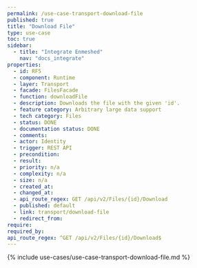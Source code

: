 ```yaml
---
permalink: /use-case-transport-download-file
published: true
title: "Download File"
type: use-case
toc: true
sidebar:
  - title: "Integrate Enmeshed"
    nav: "docs_integrate"
properties:
  - id: RF5
  - component: Runtime
  - layer: Transport
  - facade: FilesFacade
  - function: downloadFile
  - description: Downloads the file with the given 'id'.
  - feature category: Arbitrary large data support
  - tech category: Files
  - status: DONE
  - documentation status: DONE
  - comments:
  - actor: Identity
  - trigger: REST API
  - precondition:
  - result:
  - priority: n/a
  - complexity: n/a
  - size: n/a
  - created_at:
  - changed_at:
  - api_route_regex: GET /api/v2/Files/{id}/Download
  - published: default
  - link: transport/download-file
  - redirect_from:
require:
required_by:
api_route_regex: ^GET /api/v2/Files/{id}/Download$
---
```


{% include use-cases/use-case-transport-download-file.md %}
